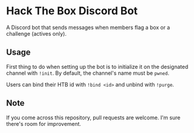 # Hack The Box Discord Bot

A Discord bot that sends messages when members flag a box or a challenge (actives only).

## Usage

First thing to do when setting up the bot is to initialize it on the designated channel with ``!init``. By default, the channel's name must be ``pwned``.

Users can bind their HTB id with ``!bind <id>`` and unbind with ``!purge``. 

## Note

If you come across this repository, pull requests are welcome. I'm sure there's room for improvement.